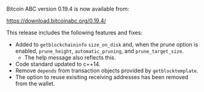 Bitcoin ABC version 0.19.4 is now available from:

  <https://download.bitcoinabc.org/0.19.4/>

This release includes the following features and fixes:
 - Added to `getblockchaininfo` `size_on_disk` and, when the prune option is 
   enabled, `prune_height`, `automatic_pruning`, and `prune_target_size`.
    - The help message also reflects this.
 - Code standard updated to c++14.
 - Remove `depends` from transaction objects provided by `getblocktemplate`.
 - The option to reuse exisiting receiving addresses has been removed from the wallet.
